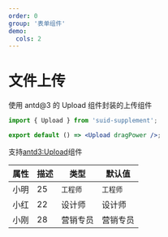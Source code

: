 ```yaml
---
order: 0
group: '表单组件'
demo:
  cols: 2
---
```


# 文件上传

使用 antd@3 的 Upload 组件封装的上传组件

<!-- <code src="./a.tsx"></code> -->
<!-- <code src="./b.tsx"></code> -->

```jsx
import { Upload } from 'suid-supplement';

export default () => <Upload dragPower />;
```

支持[antd3:Upload](https://3x.ant.design/components/upload-cn)组件

| 属性 | 描述 | 类型     | 默认值   |
| ---- | ---- | -------- | -------- |
| 小明 | 25   | `工程师` | `工程师` |
| 小红 | 22   | 设计师   | 设计师   |
| 小刚 | 28   | 营销专员 | 营销专员 |

<!-- <API></API> -->

